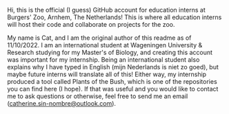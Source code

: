 Hi, this is the official (I guess) GitHub account for education interns at Burgers' Zoo, Arnhem, The Netherlands!
This is where all education interns will host their code and collaborate on projects for the zoo.

My name is Cat, and I am the original author of this readme as of 11/10/2022.
I am an international student at Wageningen University & Research studying for my Master's of Biology, and creating this account was important for my internship.
Being an international student also explains why I have typed in English (mijn Nederlands is niet zo goed), but maybe future interns will translate all of this!
Either way, my internship produced a tool called Plants of the Bush, which is one of the repositories you can find here (I hope).
If that was useful and you would like to contact me to ask questions or otherwise, feel free to send me an email (catherine.sin-nombre@outlook.com).

